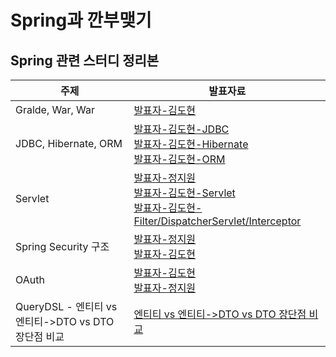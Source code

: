 # Spring과 깐부맺기

## Spring 관련 스터디 정리본

| 주제                   | 발표자료                                                                                                                                                                                                                                                                                  |
|----------------------|---------------------------------------------------------------------------------------------------------------------------------------------------------------------------------------------------------------------------------------------------------------------------------------|
| Gralde, War, War     | [발표자-김도현](https://K-Diger.github.io/blog/JARvsWAR)                                                                                                                                                                                                                                    |
| JDBC, Hibernate, ORM | [발표자-김도현-JDBC](https://K-Diger.github.io/blog/JDBC) <br> [발표자-김도현-Hibernate](https://K-Diger.github.io/blog/Hibernate) <br> [발표자-김도현-ORM](https://K-Diger.github.io/blog/ORM)                                                                                                         |
| Servlet              | [발표자-정지원](https://github.com/JIWEON-JEONG/TIL/tree/master/src/main/java/TIL/java/servlet) <br> [발표자-김도현-Servlet](https://K-Diger.github.io/blog/WhatIsServlet) <br> [발표자-김도현-Filter/DispatcherServlet/Interceptor](https://K-Diger.github.io/blog/Filter-DispatchServlet-Interceptor) |
| Spring Security 구조   | [발표자-정지원](https://github.com/JIWEON-JEONG/TIL/blob/master/src/main/java/TIL/spring/security/architecture/architecture.md) <br> [발표자-김도현](https://k-diger.github.io/blog/2022/08/27/SpringSecurity%EA%B5%AC%EC%A1%B0/)                                                                 |
| OAuth                | [발표자-김도현](https://k-diger.github.io/blog/2022/08/31/OAuth%EC%99%80%EA%B9%90%EB%B6%80%EB%A7%BA%EA%B8%B0/) <br> [발표자-정지원](https://jiweon-jeong.github.io/network/1)                                                                                                                                                             |
| QueryDSL - 엔티티 vs 엔티티->DTO vs DTO 장단점 비교 | [엔티티 vs 엔티티->DTO vs DTO 장단점 비교](https://github.com/Be-GGanboo-With-Java/.github/files/9387723/08.07.pdf) |
